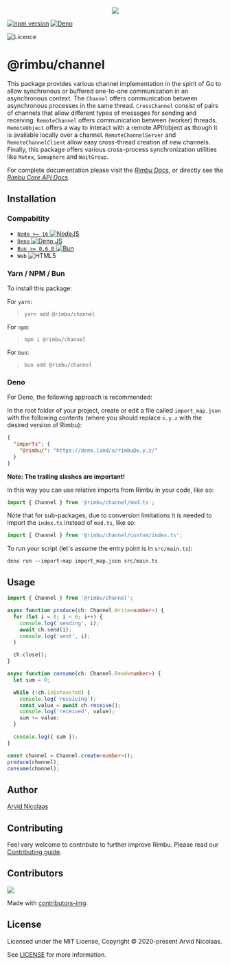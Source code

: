 <p align="center">
    <img src="https://github.com/rimbu-org/rimbu/raw/main/assets/rimbu_logo.svg" />
</p>

[![npm version](https://badge.fury.io/js/@rimbu%2Fordered.svg)](https://www.npmjs.com/package/@rimbu/ordered) [![Deno](https://shield.deno.dev/x/rimbu)](http://deno.land/x/rimbu)

![Licence](https://img.shields.io/github/license/rimbu-org/rimbu)

# @rimbu/channel

This package provides various channel implementation in the spirit of Go to allow synchronous or buffered one-to-one communication in an asynchronous context. The `Channel` offers communication between asynchronous processes in the same thread. `CrossChannel` consist of pairs of channels that allow different types of messages for sending and receiving. `RemoteChannel` offers communication between (worker) threads. `RemoteObject` offers a way to interact with a remote API/object as though it is available locally over a channel. `RemoteChannelServer` and `RemoteChannelClient` allow easy cross-thread creation of new channels. Finally, this package offers various cross-process synchronization utilities like `Mutex`, `Semaphore` and `WaitGroup`.

For complete documentation please visit the _[Rimbu Docs](https://rimbu.org)_, or directly see the _[Rimbu Core API Docs](https://rimbu.org/api/rimbu/channel)_.

## Installation

### Compabitity

- [`Node >= 16` ![NodeJS](https://img.shields.io/badge/node.js-6DA55F?logo=node.js&logoColor=white)](https://nodejs.org)
- [`Deno` ![Deno JS](https://img.shields.io/badge/deno%20js-000000?logo=deno&logoColor=white)](https://deno.com/runtime)
- [`Bun >= 0.6.0` ![Bun](https://img.shields.io/badge/Bun-%23000000.svg?logoColor=white)](https://bun.sh/)
- `Web` ![HTML5](https://img.shields.io/badge/html5-%23E34F26.svg?logoColor=white)

### Yarn / NPM / Bun

To install this package:

For `yarn`:

> `yarn add @rimbu/channel`

For `npm`:

> `npm i @rimbu/channel`

For `bun`:

> `bun add @rimbu/channel`

### Deno

For Deno, the following approach is recommended:

In the root folder of your project, create or edit a file called `import_map.json` with the following contents (where you should replace `x.y.z` with the desired version of Rimbu):

```json
{
  "imports": {
    "@rimbu/": "https://deno.land/x/rimbu@x.y.z/"
  }
}
```

**Note: The trailing slashes are important!**

In this way you can use relative imports from Rimbu in your code, like so:

```ts
import { Channel } from '@rimbu/channel/mod.ts';
```

Note that for sub-packages, due to conversion limitations it is needed to import the `index.ts` instead of `mod.ts`, like so:

```ts
import { Channel } from '@rimbu/channel/custom/index.ts';
```

To run your script (let's assume the entry point is in `src/main.ts`):

`deno run --import-map import_map.json src/main.ts`

## Usage

```ts
import { Channel } from '@rimbu/channel';

async function produce(ch: Channel.Write<number>) {
  for (let i = 0; i < 6; i++) {
    console.log('sending', i);
    await ch.send(i);
    console.log('sent', i);
  }

  ch.close();
}

async function consume(ch: Channel.Read<number>) {
  let sum = 0;

  while (!ch.isExhausted) {
    console.log('receiving');
    const value = await ch.receive();
    console.log('received', value);
    sum += value;
  }

  console.log({ sum });
}

const channel = Channel.create<number>();
produce(channel);
consume(channel);
```

## Author

[Arvid Nicolaas](https://github.com/vitoke)

## Contributing

Feel very welcome to contribute to further improve Rimbu. Please read our [Contributing guide](https://github.com/rimbu-org/rimbu/blob/main/CONTRIBUTING.md).

## Contributors

<img src = "https://contrib.rocks/image?repo=rimbu-org/rimbu"/>

Made with [contributors-img](https://contrib.rocks).

## License

Licensed under the MIT License, Copyright © 2020-present Arvid Nicolaas.

See [LICENSE](./LICENSE) for more information.
